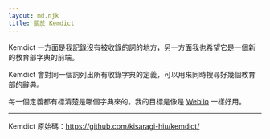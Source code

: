 ```yaml
---
layout: md.njk
title: 關於 Kemdict
---
```


Kemdict 一方面是我記錄沒有被收錄的詞的地方，另一方面我也希望它是一個新的教育部字典的前端。

Kemdict 會對同一個詞列出所有收錄字典的定義，可以用來同時搜尋好幾個教育部的辭典。

每一個定義都有標清楚是哪個字典來的。我的目標是像是 [Weblio](https://weblio.jp/) 一樣好用。

---

Kemdict 原始碼：<https://github.com/kisaragi-hiu/kemdict/>
